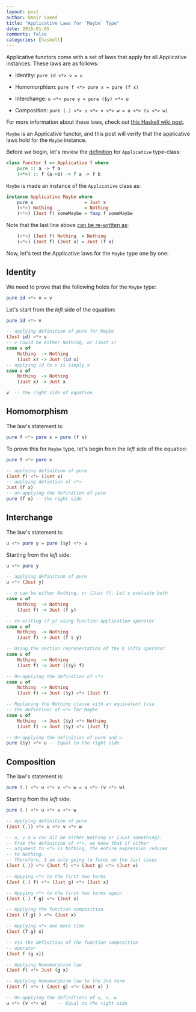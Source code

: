 ```yaml
---
layout: post
author: Umair Saeed
title: "Applicative Laws for `Maybe` Type"
date: 2016-01-05
comments: false
categories: [haskell]
---
```



Applicative functors come with a set of laws that apply for all Applicative instances. These laws are as follows:

- Identity: `pure id <*> v = v`

- Homomorphism: `pure f <*> pure x = pure (f x)`

- Interchange: `u <*> pure y = pure ($y) <*> u`

- Composition: `pure (.) <*> u <*> v <*> w = u <*> (v <*> w)`

<!--more-->

For more information about these laws, check out [this Haskell wiki post][0].

`Maybe` is an Applicative functor, and this post will verify that the applicative laws hold for the `Maybe` instance.

Before we begin, let's review the [definition][1] for `Applicative` type-class:

```haskell
class Functor f => Applicative f where
    pure :: a -> f a
    (<*>) :: f (a->b) -> f a -> f b
```


`Maybe` is made an instance of the `Applicative` class as:

```haskell
instance Applicative Maybe where
    pure x                   = Just x
    (<*>) Nothing  _         = Nothing
    (<*>) (Just f) someMaybe = fmap f someMaybe
```

Note that the last line above [can be re-written as][2]:

```haskell
    (<*>) (Just f) Nothing  = Nothing
    (<*>) (Just f) (Just x) = Just (f x)
```

Now, let's test the Applicative laws for the `Maybe` type one by one:


## Identity

We need to prove that the following holds for the `Maybe` type:

```haskell
pure id <*> v = v
```

Let's start from the *left* side of the equation:

```haskell
pure id <*> v

-- applying definition of pure for Maybe
(Just id) <*> v
-- v could be either Nothing, or (Just x)
case v of
    Nothing  -> Nothing
    (Just x) -> Just (id x)
-- applying id to x is simply x
case v of
    Nothing  -> Nothing
    (Just x) -> Just x

v  -- the right side of equation
```


## Homomorphism

The law's statement is:

```haskell
pure f <*> pure x = pure (f x)
```

To prove this for `Maybe` type, let's begin from the *left* side of the equation:

```haskell
pure f <*> pure x

-- applying definition of pure
(Just f) <*> (Just x)
-- applying defintion of <*>
Just (f x)
-- un-applying the definition of pure
pure (f x) -- the right side
```


## Interchange

The law's statement is:

```haskell
u <*> pure y = pure ($y) <*> u
```

Starting from the *left* side:

```haskell
u <*> pure y

-- applying definition of pure
u <*> (Just y)

-- u can be either Nothing, or (Just f). Let's evaluate both
case u of
    Nothing  -> Nothing
    (Just f) -> Just (f y)

-- re-writing (f y) using function application operator
case u of
    Nothing  -> Nothing
    (Just f) -> Just (f $ y)

-- Using the section representation of the $ infix operator
case u of
    Nothing  -> Nothing
    (Just f) -> Just (($y) f)

-- Un-applying the definition of <*>
case u of
    Nothing  -> Nothing
    (Just f) -> Just ($y) <*> (Just f)

-- Replacing the Nothing clause with an equivalent (via
-- the defintion) of <*> for Maybe
case u of
    Nothing  -> Just ($y) <*> Nothing
    (Just f) -> Just ($y) <*> (Just f)

-- Un-applying the definition of pure and u
pure ($y) <*> u -- Equal to the right side
```



## Composition

The law's statement is:

```haskell
pure (.) <*> u <*> v <*> w = u <*> (v <*> w)
```

Starting from the *left* side:

```haskell
pure (.) <*> u <*> v <*> w

-- applying definition of pure
(Just (.)) <*> u <*> v <*> w

-- u, v & w can all be either Nothing or (Just something).
-- From the definition of <*>, we know that if either
-- argument to <*> is Nothing, the entire expression reduces
-- to Nothing.
-- Therefore, I am only going to focus on the Just cases
(Just (.)) <*> (Just f) <*> (Just g) <*> (Just x)

-- Appying <*> to the first two terms
(Just (.) f) <*> (Just g) <*> (Just x)

-- Appying <*> to the first two terms again
(Just (.) f g) <*> (Just x)

-- Applying the function composition
(Just (f.g) ) <*> (Just x)

-- Applying <*> one more time
(Just (f.g) x)

-- via the definition of the function composition
-- operator
(Just f (g x))

-- Applying Homomorphism law
(Just f) <*> Just (g x)

-- Applying Homomorphism law to the 2nd term
(Just f) <*> ( (Just g) <*> (Just x) )

-- Un-applying the definitions of u, v, w
u <*> (v <*> w)    -- Equal to the right side
```



[0]: https://wiki.haskell.org/Typeclassopedia#Laws_2 "Applicative Laws"
[1]: https://hackage.haskell.org/package/base-4.8.1.0/docs/Control-Applicative.html "Control.Applicative"
[2]: http://umairsaeed.com/blog/2015/08/21/maybe-as-an-applicative-functor/ "Maybe as an Applicative Functor"
